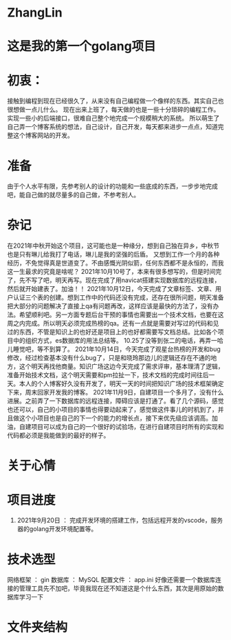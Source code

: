 # ZhangLin

# 这是我的第一个golang项目

# 初衷：
接触到编程到现在已经很久了，从来没有自己编程做一个像样的东西。其实自己也很想做一点儿什么。
现在出来上班了，每天做的也是一些十分琐碎的编程工作。实现一些小的后端接口，很难自己整个地完成一个规模稍大的系统。
所以萌生了自己弄一个博客系统的想法，自己设计，自己开发，每天都来进步一点点，知道完整这个博客网站的开发。

# 准备
由于个人水平有限，先参考别人的设计的功能和一些底成的东西，一步步地完成吧，能自己做的就尽量多的自己做，不参考别人。

# 杂记
在2021年中秋开始这个项目，这可能也是一种缘分，想到自己独在异乡，中秋节也是只有琳儿给我打了电话，琳儿是我的坚强的后盾。
又想到工作一个月的各种经历，不免觉得真是世道变了。不由感慨光阴似箭，任何东西都不是永恒的，而我这一生最求的究竟是啥呢？
2021年10月10号了，本来有很多想写的，但是时间完了，先不写了吧，明天再写。现在完成了用navicat搭建实现数据库的远程连接，然后就开始建表了。加油！！
2021年10月12日，今天完成了文章标签、文章、用户认证三个表的创建。想到工作中的代码还没有完成，还存在很所问题，明天准备把大部分的问题解决了直接上qa有问题再改，这样应该是最快的方法了，没有办法。希望顺利吧。另一方面专题后台干预的事情也需要出一个技术文档，也要在这周之内完成。所以明天必须完成热榜的qa。还有一点就是需要对写过的代码和见过的东西，不管是知识上的也好还是项目上的也好都需要写文档总结。比如各个项目中的组织方式，es数据库的用法总结等。 10.25了没等到张二的电话，再弄一哈儿睡觉吧，等不到算了。
2021年10月14日，今天完成了观星台热榜的开发和bug修改，经过检查基本没有什么bug了，只是和晓玲那边儿的逻辑还存在不通的地方，这个明天再找他商量。知识广场这边今天完成了需求评审，基本理清了逻辑，准备开始技术文档，这个明天需要和pm拉扯一下，技术文档的完成时间往后一天。本人的个人博客好久没有开发了，明天一天的时间把知识广场的技术框架确定下来，周末回家开发我的博客。
2021年11月9日，自建项目一个多月了，没有什么进展。之前弄了一下数据库的远程连接，障碍应该是打通了。看了几个源码，感觉也还可以，自己的小项目的事情也得要动起来了，感觉做这件事儿的时机到了，并且做这个小项目也是自己的下一个的能力的增长点，接下来优先级应该调高。加油，自建项目可以成为自己的一个很好的试验场，在进行自建项目时所有的实现和代码都必须是我能做到的最好的样子。

# 关于心情

# 项目进度
1. 2021年9月20日  ： 完成开发环境的搭建工作，包括远程开发的vscode，服务器的golang开发环境配置等。

# 技术选型
网络框架 ： gin
数据库 ： MySQL
配置文件 ： app.ini
好像还需要一个数据库连接的管理工具先不加吧，毕竟我现在还不知道这是个什么东西，其次是用原始的数据库学习一下

# 文件夹结构



